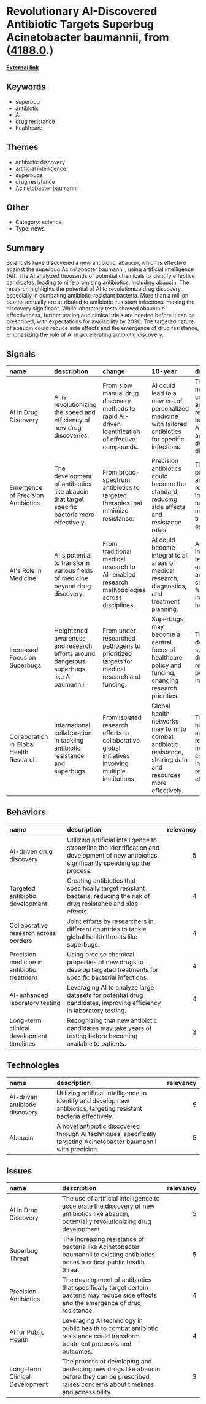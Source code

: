 # __Revolutionary AI-Discovered Antibiotic Targets Superbug Acinetobacter baumannii__, from ([4188.0](https://kghosh.substack.com/p/4188.0).)

__[External link](https://www.bbc.com/news/health-65709834)__



## Keywords

* superbug
* antibiotic
* AI
* drug resistance
* healthcare

## Themes

* antibiotic discovery
* artificial intelligence
* superbugs
* drug resistance
* Acinetobacter baumannii

## Other

* Category: science
* Type: news

## Summary

Scientists have discovered a new antibiotic, abaucin, which is effective against the superbug Acinetobacter baumannii, using artificial intelligence (AI). The AI analyzed thousands of potential chemicals to identify effective candidates, leading to nine promising antibiotics, including abaucin. The research highlights the potential of AI to revolutionize drug discovery, especially in combating antibiotic-resistant bacteria. More than a million deaths annually are attributed to antibiotic-resistant infections, making the discovery significant. While laboratory tests showed abaucin's effectiveness, further testing and clinical trials are needed before it can be prescribed, with expectations for availability by 2030. The targeted nature of abaucin could reduce side effects and the emergence of drug resistance, emphasizing the role of AI in accelerating antibiotic discovery.

## Signals

| name                                    | description                                                                                 | change                                                                                              | 10-year                                                                                                       | driving-force                                                                                               |   relevancy |
|:----------------------------------------|:--------------------------------------------------------------------------------------------|:----------------------------------------------------------------------------------------------------|:--------------------------------------------------------------------------------------------------------------|:------------------------------------------------------------------------------------------------------------|------------:|
| AI in Drug Discovery                    | AI is revolutionizing the speed and efficiency of new drug discoveries.                     | From slow manual drug discovery methods to rapid AI-driven identification of effective compounds.   | AI could lead to a new era of personalized medicine with tailored antibiotics for specific infections.        | The urgent need to combat antibiotic-resistant bacteria drives AI's application in drug discovery.          |           5 |
| Emergence of Precision Antibiotics      | The development of antibiotics like abaucin that target specific bacteria more effectively. | From broad-spectrum antibiotics to targeted therapies that minimize resistance.                     | Precision antibiotics could become the standard, reducing side effects and resistance rates.                  | The increasing prevalence of antibiotic-resistant infections necessitates more effective treatment options. |           4 |
| AI's Role in Medicine                   | AI's potential to transform various fields of medicine beyond drug discovery.               | From traditional medical research to AI-enabled research methodologies across disciplines.          | AI could become integral to all areas of medical research, diagnostics, and treatment planning.               | Advancements in AI technology and data analysis capabilities fuel its integration in healthcare.            |           4 |
| Increased Focus on Superbugs            | Heightened awareness and research efforts around dangerous superbugs like A. baumannii.     | From under-researched pathogens to prioritized targets for medical research and funding.            | Superbugs may become a central focus of healthcare policy and funding, changing research priorities.          | The rising death toll from superbugs drives urgent research and public health initiatives.                  |           5 |
| Collaboration in Global Health Research | International collaboration in tackling antibiotic resistance and superbugs.                | From isolated research efforts to collaborative global initiatives involving multiple institutions. | Global health networks may form to combat antibiotic resistance, sharing data and resources more effectively. | The global health crisis of antibiotic resistance necessitates cooperative international research efforts.  |           4 |

## Behaviors

| name                                       | description                                                                                                                                   |   relevancy |
|:-------------------------------------------|:----------------------------------------------------------------------------------------------------------------------------------------------|------------:|
| AI-driven drug discovery                   | Utilizing artificial intelligence to streamline the identification and development of new antibiotics, significantly speeding up the process. |           5 |
| Targeted antibiotic development            | Creating antibiotics that specifically target resistant bacteria, reducing the risk of drug resistance and side effects.                      |           4 |
| Collaborative research across borders      | Joint efforts by researchers in different countries to tackle global health threats like superbugs.                                           |           4 |
| Precision medicine in antibiotic treatment | Using precise chemical properties of new drugs to develop targeted treatments for specific bacterial infections.                              |           4 |
| AI-enhanced laboratory testing             | Leveraging AI to analyze large datasets for potential drug candidates, improving efficiency in laboratory testing.                            |           4 |
| Long-term clinical development timelines   | Recognizing that new antibiotic candidates may take years of testing before becoming available to patients.                                   |           3 |

## Technologies

| name                           | description                                                                                                          |   relevancy |
|:-------------------------------|:---------------------------------------------------------------------------------------------------------------------|------------:|
| AI-driven antibiotic discovery | Utilizing artificial intelligence to identify and develop new antibiotics, targeting resistant bacteria effectively. |           5 |
| Abaucin                        | A novel antibiotic discovered through AI techniques, specifically targeting Acinetobacter baumannii with precision.  |           5 |

## Issues

| name                           | description                                                                                                                                      |   relevancy |
|:-------------------------------|:-------------------------------------------------------------------------------------------------------------------------------------------------|------------:|
| AI in Drug Discovery           | The use of artificial intelligence to accelerate the discovery of new antibiotics like abaucin, potentially revolutionizing drug development.    |           5 |
| Superbug Threat                | The increasing resistance of bacteria like Acinetobacter baumannii to existing antibiotics poses a critical public health threat.                |           5 |
| Precision Antibiotics          | The development of antibiotics that specifically target certain bacteria may reduce side effects and the emergence of drug resistance.           |           4 |
| AI for Public Health           | Leveraging AI technology in public health to combat antibiotic resistance could transform treatment protocols and outcomes.                      |           4 |
| Long-term Clinical Development | The process of developing and perfecting new drugs like abaucin before they can be prescribed raises concerns about timelines and accessibility. |           3 |